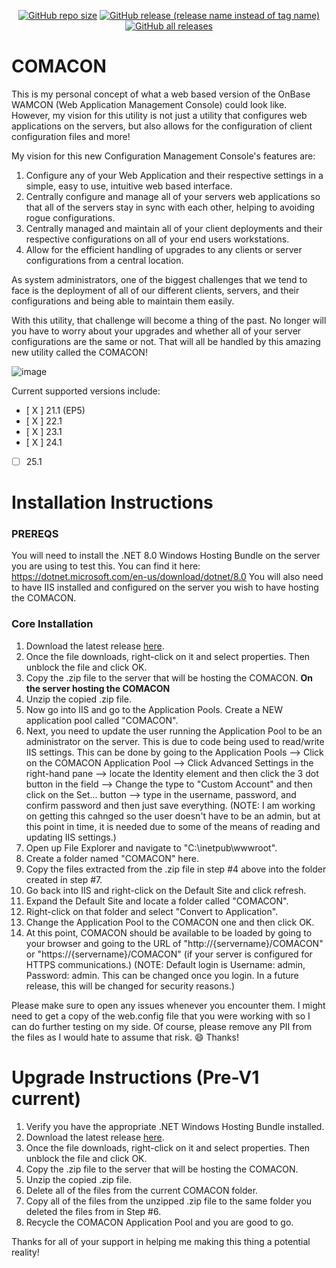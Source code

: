 <div align="center">

[![GitHub repo size](https://img.shields.io/github/repo-size/rlwakefield/CoMaCon?style=flat-square)](#)
[![GitHub release (release name instead of tag name)](https://img.shields.io/github/v/release/rlwakefield/CoMaCon?style=flat-square)](https://github.com/rlwakefield/CoMaCon/releases/latest)
[![GitHub all releases](https://img.shields.io/github/downloads/rlwakefield/CoMaCon/total?style=flat-square)](https://github.com/rlwakefield/CoMaCon/releases/)

</div>

# COMACON
This is my personal concept of what a web based version of the OnBase WAMCON (Web Application Management Console) could look like. However, my vision for this utility is not just a utility that configures web applications on the servers, but also allows for the configuration of client configuration files and more!

My vision for this new Configuration Management Console's features are:

1. Configure any of your Web Application and their respective settings in a simple, easy to use, intuitive web based interface.
2. Centrally configure and manage all of your servers web applications so that all of the servers stay in sync with each other, helping to avoiding rogue configurations.
3. Centrally managed and maintain all of your client deployments and their respective configurations on all of your end users workstations.
4. Allow for the efficient handling of upgrades to any clients or server configurations from a central location.

As system administrators, one of the biggest challenges that we tend to face is the deployment of all of our different clients, servers, and their configurations and being able to maintain them easily.

With this utility, that challenge will become a thing of the past. No longer will you have to worry about your upgrades and whether all of your server configurations are the same or not. That will all be handled by this amazing new utility called the COMACON!

![image](https://github.com/rlwakefield/COMACON-MVC/assets/33588807/cc7c6524-2926-4b2b-bcb9-c2875a62c9ce)

Current supported versions include:
- [ X ] 21.1 (EP5)
- [ X ] 22.1
- [ X ] 23.1
- [ X ] 24.1
- [  ] 25.1


# Installation Instructions
### PREREQS
You will need to install the .NET 8.0 Windows Hosting Bundle on the server you are using to test this. You can find it here: https://dotnet.microsoft.com/en-us/download/dotnet/8.0
You will also need to have IIS installed and configured on the server you wish to have hosting the COMACON.

### Core Installation
1. Download the latest release [here](https://github.com/rlwakefield/CoMaCon/releases).
2. Once the file downloads, right-click on it and select properties. Then unblock the file and click OK.
3. Copy the .zip file to the server that will be hosting the COMACON.
**On the server hosting the COMACON**
4. Unzip the copied .zip file.
5. Now go into IIS and go to the Application Pools. Create a NEW application pool called "COMACON".
6. Next, you need to update the user running the Application Pool to be an administrator on the server. This is due to code being used to read/write IIS settings. This can be done by going to the Application Pools --> Click on the COMACON Application Pool --> Click Advanced Settings in the right-hand pane --> locate the Identity element and then click the 3 dot button in the field --> Change the type to "Custom Account" and then click on the Set... button --> type in the username, password, and confirm password and then just save everything. (NOTE: I am working on getting this cahnged so the user doesn't have to be an admin, but at this point in time, it is needed due to some of the means of reading and updating IIS settings.)
7. Open up File Explorer and navigate to "C:\inetpub\wwwroot".
8. Create a folder named "COMACON" here.
9. Copy the files extracted from the .zip file in step #4 above into the folder created in step #7.
10. Go back into IIS and right-click on the Default Site and click refresh.
11. Expand the Default Site and locate a folder called "COMACON".
12. Right-click on that folder and select "Convert to Application".
13. Change the Application Pool to the COMACON one and then click OK.
14. At this point, COMACON should be available to be loaded by going to your browser and going to the URL of "http://{servername}/COMACON" or "https://{servername}/COMACON" (if your server is configured for HTTPS communications.) (NOTE: Default login is Username: admin, Password: admin. This can be changed once you login. In a future release, this will be changed for security reasons.)

Please make sure to open any issues whenever you encounter them. I might need to get a copy of the web.config file that you were working with so I can do further testing on my side. Of course, please remove any PII from the files as I would hate to assume that risk. 😄 Thanks!


# Upgrade Instructions (Pre-V1 current)
1. Verify you have the appropriate .NET Windows Hosting Bundle installed.
2. Download the latest release [here](https://github.com/rlwakefield/CoMaCon/releases).
3. Once the file downloads, right-click on it and select properties. Then unblock the file and click OK.
4. Copy the .zip file to the server that will be hosting the COMACON.
5. Unzip the copied .zip file.
6. Delete all of the files from the current COMACON folder.
7. Copy all of the files from the unzipped .zip file to the same folder you deleted the files from in Step #6.
8. Recycle the COMACON Application Pool and you are good to go.


Thanks for all of your support in helping me making this thing a potential reality!
